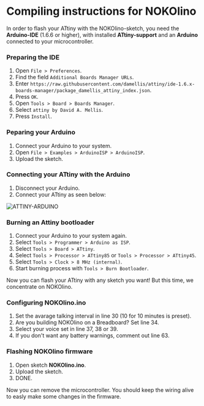 # Compiling instructions for NOKOlino

In order to flash your ATtiny with the NOKOlino-sketch, you need the **Arduino-IDE** (1.6.6 or higher), with installed **ATtiny-support** and an **Arduino** connected to your microcontroller.

### Preparing the IDE  
 
1. Open ``` File > Preferences ```.  
2. Find the field ``` Additional Boards Manager URLs ```.  
3. Enter ``` https://raw.githubusercontent.com/damellis/attiny/ide-1.6.x-boards-manager/package_damellis_attiny_index.json ```.  
4. Press ``` OK ```.  
5. Open ``` Tools > Board > Boards Manager ```.  
6. Select ``` attiny by David A. Mellis ```.  
7. Press ``` Install ```.

### Peparing your Arduino  

1. Connect your Arduino to your system.  
2. Open ``` File > Examples > ArduinoISP > ArduinoISP ```.  
3. Upload the sketch.

### Connecting your ATtiny with the Arduino  

1. Disconnect your Arduino.
2. Connect your ATtiny as seen below:  

![ATTINY-ARDUINO](http://www.nikolairadke.de/NOKOlino/attiny_steckplatine3.png)  
  
### Burning an Attiny bootloader  

1. Connect your Arduino to your system again.  
2. Select ``` Tools > Programmer > Arduino as ISP ```.  
3. Select ``` Tools > Board > ATtiny ```.  
4. Select ``` Tools > Processor > ATtiny85 ``` or ``` Tools > Processor > ATtiny45 ```.  
5. Select ``` Tools > Clock > 8 MHz (internal) ```.  
6. Start burning process with ``` Tools > Burn Bootloader ```.  

Now you can flash your ATtiny with any sketch you want! But this time, we concentrate on NOKOlino.  

### Configuring NOKOlino.ino

1. Set the avarage talking interval in line 30 (10 for 10 minutes is preset).  
2. Are you building NOKOlino on a Breadboard? Set line 34.  
3. Select your voice set in line 37, 38 or 39.  
4. If you don't want any battery warnings, comment out line 63.  

### Flashing NOKOlino firmware
  
1. Open sketch **NOKOlino.ino**.  
2. Upload the sketch.  
3. DONE.  

Now you can remove the microcontroller. You should keep the wiring alive to easly make some changes in the firmware.  
